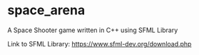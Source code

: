 # space_arena
A Space Shooter game written in C++ using SFML Library

Link to SFML Library:
https://www.sfml-dev.org/download.php
